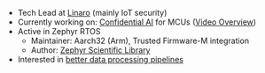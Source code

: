 - Tech Lead at [Linaro](https://www.linaro.org/) (mainly IoT security)
- Currently working on: [Confidential AI](https://github.com/Linaro/zephyr_secure_inference) for MCUs ([Video Overview](https://resources.linaro.org/en/resource/6oEuqF1mmUFQfEBmWDomCC))
- Active in Zephyr RTOS
  - Maintainer: Aarch32 (Arm), Trusted Firmware-M integration
  - Author: [Zephyr Scientific Library](https://github.com/zephyrproject-rtos/zscilib)
- Interested in [better data processing pipelines](https://github.com/microbuilder/linaro_step)

